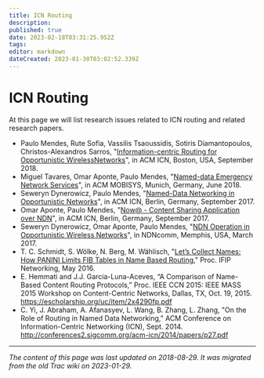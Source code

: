 ```yaml
---
title: ICN Routing
description: 
published: true
date: 2023-02-18T03:31:25.952Z
tags: 
editor: markdown
dateCreated: 2023-01-30T03:02:52.339Z
---
```


# ICN Routing 
At this page we will list research issues related to ICN routing and related research papers.

- Paulo Mendes, Rute Sofia, Vassilis Tsaoussidis, Sotiris Diamantopoulos, Christos-Alexandros Sarros, "[Information-centric Routing for Opportunistic WirelessNetworks](https://drive.google.com/file/d/1cGbzxctM1fY7AgKNHmEFVNxdhPCxjpZy/view)", in ACM ICN, Boston, USA, September 2018.
- Miguel Tavares, Omar Aponte, Paulo Mendes, "[Named-data Emergency Network Services](http://siti2.ulusofona.pt:8085/xmlui/bitstream/handle/20.500.11933/748/2018-acm-mobisys-poster-emergency-preprint.pdf?sequence=1&isAllowed=y)", in ACM MOBISYS, Munich, Germany, June 2018.
- Seweryn Dynerowicz, Paulo Mendes, "[Named-Data Networking in Opportunistic Networks](http://siti2.ulusofona.pt:8085/xmlui/bitstream/handle/20.500.11933/735/icn17-38.pdf?sequence=1&isAllowed=y)", in ACM ICN, Berlin, Germany, September 2017.
- Omar Aponte, Paulo Mendes, "[Now@ - Content Sharing Application over NDN](http://siti2.ulusofona.pt:8085/xmlui/bitstream/handle/20.500.11933/734/icn17-1003.pdf?sequence=1&isAllowed=y)", in ACM ICN, Berlin, Germany, September 2017.
- Seweryn Dynerowicz, Omar Aponte, Paulo Mendes, "[NDN Operation in Opportunistic Wireless Networks](https://drive.google.com/open?id=0ByVQEMg0Iu-Ob0RvdWtyVEpBUEE)", in NDNcomm, Memphis, USA, March 2017.
- T. C. Schmidt, S. Wölke, N. Berg, M. Wählisch, "[Let’s Collect Names: How PANINI Limits FIB Tables in Name Based Routing](https://inet.haw-hamburg.de/papers/swbw-lcnhp-16.pdf)," Proc. IFIP Networking, May 2016.
- E. Hemmati and J.J. Garcia-Luna-Aceves, “A Comparison of Name-Based Content Routing Protocols,” Proc. IEEE CCN 2015: IEEE MASS 2015 Workshop on Content-Centric Networks, Dallas, TX, Oct. 19, 2015. https://escholarship.org/uc/item/2x4290fp.pdf
- C. Yi, J. Abraham, A. Afanasyev, L. Wang, B. Zhang, L. Zhang, "On the Role of Routing in Named Data Networking," ACM Conference on Information-Centric Networking (ICN), Sept. 2014. http://conferences2.sigcomm.org/acm-icn/2014/papers/p27.pdf
&nbsp;
&nbsp;
&nbsp;

---

*The content of this page was last updated on 2018-08-29. It was migrated from the old Trac wiki on 2023-01-29.*